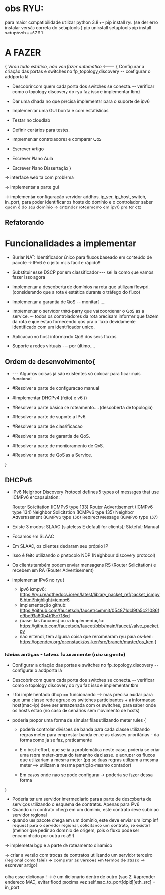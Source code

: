 # obs RYU:
para maior compatibilidade utilizar python 3.8 +-
pip install ryu (se der erro instalar versão correta do setuptools )
pip uninstall setuptools 
pip install setuptools==67.6.1

# A FAZER 
{
*Virou tudo estático, não vou fazer automático* <--- { Configurar a criação das portas e switches no fp_topology_discovery -- configurar o addporta lá
* Descobrir com quem cada porta dos switches se conecta. -- verificar como o topology discovery do ryu faz isso e implementar tbm}

* Dar uma olhada no que precisa implementar para o suporte de ipv6
* Implementar uma GUI bonita e com estatísticas

* Testar no cloudlab
* Definir cenários para testes.
* Implementar controladores e comparar QoS
* Escrever Artigo
* Escrever Plano Aula
* Escrever Plano Dissertação
}


-> interface web ta com problema

-> implementar a parte gui

-> implementar configuração servidor addhost ip_ver, ip_host, switch, in_port, para poder identificar os hosts do domínio e o controlador saber quem é do seu domínio -> entender roteamento em ipv6 pra ter ctz


## Refatorando 

# Funcionalidades a implementar

 * Burlar NAT: Identificador único para fluxos baseado em conteúdo de pacote -> IPv6 é o jeito mais fácil e rápido!!

 * Substituir esse DSCP por um classificador --- sei la como que vamos fazer isso agora

 * Implementar a descoberta de domínios na rota que utilizam flowpri. (considerando que a rota é estática durante o tráfego do fluxo)

 * Implementar a garantia de QoS -- monitar? ....

 * Implementar o servidor third-party que vai coordenar o QoS as a service. -- todos os controladores da rota precisam informar que fazem da rota e que estao fornecendo qos pra o fluxo devidamente identificado com um identificador unico.  

 * Aplicacao no host informando QoS dos seus fluxos

 * Suporte a redes virtuais --- por último....

## Ordem de desenvolvimento{

* --- Algumas coisas já são existentes só colocar para ficar mais funcional

*  #Resolver a parte de configuracao manual

* #Implementar DHCPv4 (feito) e v6 ()

* #Resolver a parte básica de roteamento.... (descoberta de topologia)

* #Resolver a parte de suporte a IPv6.

* #Resolver a parte de classificacao

* #Resolver a parte de garantia de QoS.

* #Resolver a parte de monitoramento de QoS.

* #Resolver a parte de QoS as a Service.

}

## DHCPv6

- IPv6 Neighbor Discovery Protocol defines 5 types of messages that use ICMPv6 encapsulation:

    Router Solicitation (ICMPv6 type 133)
    Router Advertisement (ICMPv6 type 134)
    Neighbor Solicitation (ICMPv6 type 135)
    Neighbor Advertisement (ICMPv6 type 136)
    Redirect Message (ICMPv6 type 137)

- Existe 3 modos: SLAAC (stateless E default for clients); Stateful; Manual

- Focamos em SLAAC

- Em SLAAC, os clientes declaram seu próprio IP

- Isso é feito utilizando o protocolo NDP (Neighbour discovery protocol)

- Os clients também podem enviar mensagens RS (Router Solicitation) e recebem um RA (Router Advertisement)

- implementar IPv6 no ryu{
    - ipv6 icmpv6: https://ryu.readthedocs.io/en/latest/library_packet_ref/packet_icmpv6.html?highlight=icmpv6
    - implementação github: https://github.com/faucetsdn/faucet/commit/054871dc19fa5c21086fe9be93a60b4b15c718cd
    - (base das funcoes) outra implementação: https://github.com/faucetsdn/faucet/blob/main/faucet/valve_packet.py
     - nao entendi, tem alguma coisa que renomearam ryu para os-ken: https://opendev.org/openstack/os-ken/src/branch/master/os_ken
}

### Ideias antigas - talvez futuramente (não urgente)

* Configurar a criação das portas e switches no fp_topology_discovery -- configurar o addporta lá
* Descobrir com quem cada porta dos switches se conecta. -- verificar como o topology discovery do ryu faz isso e implementar tbm


* ! foi implementado dhcp == funcionando --> mas precisa mudar para que uma classe rede agrupe os switches participantes + a informacao host(mac+ip) deve ser armazenada com os switches, para saber onde os hosts estao (no caso de cenários sem movimento de hosts)


* poderia propor uma forma de simular filas utilizando meter rules
{
    * poderia controlar divisoes de banda para cada classe utilizando regras meter para emprestar banda entre as classes prioritárias - da forma como ja se faz, praticamente

    * E o best-effort, que seria a problemática neste caso, poderia se criar uma regra meter-group do tamanho da classe, e agrupar os fluxos que utilizariam a mesma meter (pq se duas regras utilizam a mesma meter ==> utilizam a mesma partição-mesmo contador)

    * Em casos onde nao se pode configurar -> poderia se fazer dessa forma

}


* Poderia ter um servidor intermediario para a parte de descoberta de serviços utilizando o esquema de contratos. Apenas para IPv6
* Quando um contrato chega em um domínio, este contrato deve subir ao servidor regional
* quando um pacote chega em um domínio, este deve enviar um icmp inf request para o servidor regional, solicitando um contrato, se existir! (melhor que pedir ao domínio de origem, pois o fluxo pode ser encaminhado por outra rota!!!)

-> implemetar bgp e a parte de roteamento dinamico

-> criar a versão com trocas de contratos utilizando um servidor terceiro (regional como falei)
-> comparar as versoes em termos de atraso
-> escrever artigo!


####

olha esse dictionay ! -> é um dicionario dentro de outro (sao 2)
 #aprender endereco MAC, evitar flood proxima vez
self.mac_to_port[dpid][eth_src] = in_port